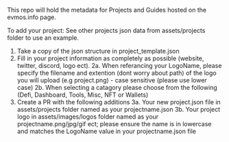 This repo will hold the metadata for Projects and Guides hosted on the evmos.info page. 

To add your project:
See other projects json data from assets/projects folder to use an example.

1. Take a copy of the json structure in project_template.json
2. Fill in your project information as completely as possible (website, twitter, discord, logo ect).
2a. When referancing your LogoName, please specify the filename and extention (dont worry about path) of the logo you will upload (e.g project.png) - case sensitive (please use lower case)
2b. When selecting a catagory please choose from the following (Defi, Dashboard, Tools, Misc, NFT or Wallets)
3. Create a PR with the following additions
3a. Your new project.json file in assets/projects folder named as your projectname.json
3b. Your project logo in assets/images/logos folder named as your projectname.png/jpg/gif ect; please ensure the name is in lowercase and  matches the LogoName value in your projectname.json file
